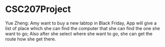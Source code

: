 # CSC207Project


Yue Zheng: Amy want to buy a new labtop in Black Friday, App will give a list of place which she can find the computer that she can find the one she want to go; Also after she select where she want to go, she can get the route how she get there.
